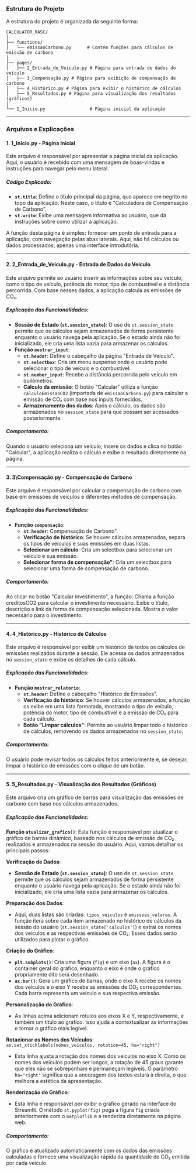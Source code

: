### **Estrutura do Projeto**

A estrutura do projeto é organizada da seguinte forma:

`CALCULATOR_RASC/`  
`│`  
`├── functions/`  
`│   └── emissaoCarbono.py      # Contém funções para cálculos de emissão de carbono`  
`│`  
`├── pages/`  
`│   ├── 2_Entrada_de_Veiculo.py # Página para entrada de dados do veículo`  
`│   ├── 3_Compensação.py # Página para exibição de compensação de carbono`  
`│   ├── 4_Histórico.py # Página para exibir o histórico de cálculos`  
`│   ├── 5_Resultados.py # Página para visualização dos resultados (gráficos)`  
`│`  
`└── 1_Inicio.py                 # Página inicial da aplicação`

---

### **Arquivos e Explicações**

#### **1\. 1\_Inicio.py \- Página Inicial**

Este arquivo é responsável por apresentar a página inicial da aplicação. Aqui, o usuário é recebido com uma mensagem de boas-vindas e instruções para navegar pelo menu lateral.

##### **Código Explicado:**

* **`st.title`**: Define o título principal da página, que aparece em negrito no topo da aplicação. Neste caso, o título é "Calculadora de Compensação de Carbono".  
* **`st.write`**: Exibe uma mensagem informativa ao usuário, que dá instruções sobre como utilizar a aplicação.

A função desta página é simples: fornecer um ponto de entrada para a aplicação, com navegação pelas abas laterais. Aqui, não há cálculos ou dados processados; apenas uma interface introdutória.

---

#### **2\. 2\_Entrada\_de\_Veiculo.py \- Entrada de Dados do Veículo**

#### 

Este arquivo permite ao usuário inserir as informações sobre seu veículo, como o tipo de veículo, potência do motor, tipo de combustível e a distância percorrida. Com base nesses dados, a aplicação calcula as emissões de CO₂.

##### **Explicação das Funcionalidades:**

* **Sessão de Estado (`st.session_state`)**: O uso de `st.session_state` permite que os cálculos sejam armazenados de forma persistente enquanto o usuário navega pela aplicação. Se o estado ainda não foi inicializado, ele cria uma lista vazia para armazenar os cálculos.  
* **Função `mostrar_input`**:  
  * **`st.header`**: Define o cabeçalho da página "Entrada de Veículo".  
  * **`st.selectbox`**: Cria um menu suspenso onde o usuário pode selecionar o tipo de veículo e o combustível.  
  * **`st.number_input`**: Recebe a distância percorrida pelo veículo em quilômetros.  
  * **Cálculo da emissão**: O botão "Calcular" utiliza a função `calculoEmissaoCO2` (importada de `emissaoCarbono.py`) para calcular a emissão de CO₂ com base nos inputs fornecidos.  
  * **Armazenamento dos dados**: Após o cálculo, os dados são armazenados no `session_state` para que possam ser acessados posteriormente.

##### **Comportamento:**

Quando o usuário seleciona um veículo, insere os dados e clica no botão "Calcular", a aplicação realiza o cálculo e exibe o resultado diretamente na página.

---

#### **3\. 3\Compensação.py \- Compensação de Carbono**

Este arquivo é responsável por calcular a compensação de carbono com base em emissões de veículos e diferentes métodos de compensação.

##### **Explicação das Funcionalidades:**

* **Função `compensação`**:  
  * **`st.header`**: Compensação de Carbono".  
  * **Verificação do histórico**: Se houver cálculos armazenados, separa os tipos de veículos e suas emissões em duas listas.
  * **Selecionar um cálculo**: Cria um selectbox para selecionar um veículo e sua emissão.
  * **Selecionar forma de compensação"**: Cria um selectbox para selecionar uma forma de compensação de carbono.


##### **Comportamento:**

Ao clicar no botão "Calcular investimento", a função: Chama a função creditosCO2 para calcular o investimento necessário.
Exibe o título, descrição e link da forma de compensação selecionada.
Mostra o valor necessário para o investimento.

---

#### **4\. 4\_Histórico.py \- Histórico de Cálculos**

Este arquivo é responsável por exibir um histórico de todos os cálculos de emissões realizados durante a sessão. Ele acessa os dados armazenados no `session_state` e exibe os detalhes de cada cálculo.

##### **Explicação das Funcionalidades:**

* **Função `mostrar_relatorio`**:  
  * **`st.header`**: Define o cabeçalho "Histórico de Emissões".  
  * **Verificação do histórico**: Se houver cálculos armazenados, a função os exibe em uma lista formatada, mostrando o tipo de veículo, potência do motor, tipo de combustível e a emissão de CO₂ para cada cálculo.  
  * **Botão "Limpar cálculos"**: Permite ao usuário limpar todo o histórico de cálculos, removendo os dados armazenados no `session_state`.

##### **Comportamento:**

O usuário pode revisar todos os cálculos feitos anteriormente e, se desejar, limpar o histórico de emissões com o clique de um botão.

---

#### **5\. 5\_Resultados.py \- Visualização dos Resultados (Gráficos)**

Este arquivo cria um gráfico de barras para visualização das emissões de carbono com base nos cálculos armazenados.

##### **Explicação das Funcionalidades:**

**Função `atualizar_grafico()`**: Esta função é responsável por atualizar o gráfico de barras dinâmico, baseado nos cálculos de emissão de CO₂ realizados e armazenados na sessão do usuário. Aqui, vamos detalhar os principais passos:

**Verificação de Dados**:

* **Sessão de Estado (`st.session_state`)**: O uso de `st.session_state` permite que os cálculos sejam armazenados de forma persistente enquanto o usuário navega pela aplicação. Se o estado ainda não foi inicializado, ele cria uma lista vazia para armazenar os cálculos.

**Preparação dos Dados**:

* Aqui, duas listas são criadas: `tipos_veiculos` e `emissoes_valores`. A função itera sobre cada item armazenado no histórico de cálculos da sessão do usuário (`st.session_state['calculos']`) e extrai os nomes dos veículos e as respectivas emissões de CO₂. Esses dados serão utilizados para plotar o gráfico.

**Criação do Gráfico**:

* **`plt.subplots()`**: Cria uma figura (`fig`) e um eixo (`ax`). A figura é o container geral do gráfico, enquanto o eixo é onde o gráfico propriamente dito será desenhado.  
* **`ax.bar()`**: Gera um gráfico de barras, onde o eixo X recebe os nomes dos veículos e o eixo Y recebe as emissões de CO₂ correspondentes. Cada barra representa um veículo e sua respectiva emissão.

**Personalização do Gráfico**:

* As linhas acima adicionam rótulos aos eixos X e Y, respectivamente, e também um título ao gráfico. Isso ajuda a contextualizar as informações e tornar o gráfico mais legível.

**Rotacionar os Nomes dos Veículos**:  
`ax.set_xticklabels(nomes_veiculos, rotation=45, ha="right")`

* Esta linha ajusta a rotação dos nomes dos veículos no eixo X. Como os nomes dos veículos podem ser longos, a rotação de 45 graus garante que eles não se sobreponham e permaneçam legíveis. O parâmetro `ha="right"` significa que a ancoragem dos textos estará à direita, o que melhora a estética da apresentação.

**Renderização do Gráfico**:

* Esta linha é responsável por exibir o gráfico gerado na interface do Streamlit. O método `st.pyplot(fig)` pega a figura `fig` criada anteriormente com o `matplotlib` e a renderiza diretamente na página web.

##### **Comportamento:**

O gráfico é atualizado automaticamente com os dados das emissões calculadas e fornece uma visualização rápida da quantidade de CO₂ emitida por cada veículo.

